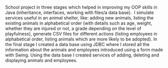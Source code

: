 School project in three stages which helped in improving my OOP skills in Java (inheritance, interfaces, working with files/a data base).  I simulate services useful in an animal shelter, like: adding new animals, listing the existing animals in alphabetical order (with details such as age, weight, whether they are injured or not, a grade depending on the level of playfulness), generate CSV files for different actions (listing employees in alphabetical order, listing animals which are more likely to be adopted). In the final stage I created a data base using JDBC where I stored all the information about the animals and employees introduced using a form made with Swing. Using the data base I created services of adding, deleting and displaying animals and employees.

